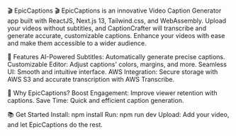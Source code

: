 🎬 EpicCaptions 🎬
EpicCaptions is an innovative Video Caption Generator app built with ReactJS, Next.js 13, Tailwind.css, and WebAssembly. Upload your videos without subtitles, and CaptionCrafter will transcribe and generate accurate, customizable captions. Enhance your videos with ease and make them accessible to a wider audience.

🌟 Features
AI-Powered Subtitles: Automatically generate precise captions.
Customizable Editor: Adjust captions' colors, margins, and more.
Seamless UI: Smooth and intuitive interface.
AWS Integration: Secure storage with AWS S3 and accurate transcription with AWS Transcribe.


🚀 Why EpicCaptions?
Boost Engagement: Improve viewer retention with captions.
Save Time: Quick and efficient caption generation.


📚 Get Started
Install: npm install
Run: npm run dev
Upload: Add your video, and let EpicCaptions do the rest.
